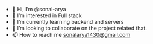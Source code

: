 - 👋 Hi, I’m @sonal-arya
- 👀 I’m interested in Full stack
- 🌱 I’m currently learning backend and servers
- 💞️ I’m looking to collaborate on the project related that.
- 📫 How to reach me sonalarya1430@gmail.com

<!---
sonal-arya/sonal-arya is a ✨ special ✨ repository because its `README.md` (this file) appears on your GitHub profile.
You can click the Preview link to take a look at your changes.
--->
